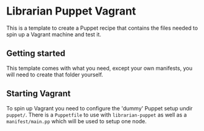 # Librarian Puppet Vagrant

This is a template to create a Puppet recipe that contains the files needed to spin up a Vagrant
machine and test it.

## Getting started

This template comes with what you need, except your own manifests, you will need to create that
folder yourself.

## Starting Vagrant

To spin up Vagrant you need to configure the 'dummy' Puppet setup undir `puppet/`. There is a 
`Puppetfile` to use with `librarian-puppet` as well as a `manifest/main.pp` which will be used
to setup one node.
